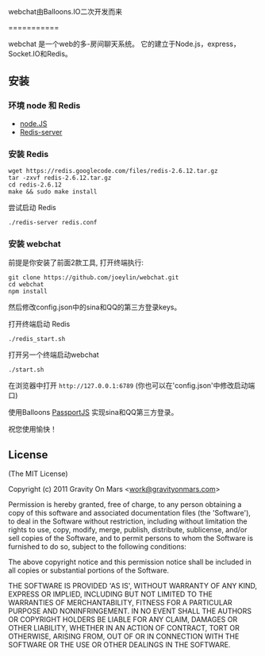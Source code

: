 webchat由Balloons.IO二次开发而来

===========

webchat 是一个web的多-房间聊天系统。
它的建立于Node.js，express，Socket.IO和Redis。

## 安装

### 环境 node 和 Redis

-   [node.JS](http://nodejs.org)
-   [Redis-server](http://redis.io)


### 安装 Redis

    wget https://redis.googlecode.com/files/redis-2.6.12.tar.gz
    tar -zxvf redis-2.6.12.tar.gz
    cd redis-2.6.12
    make && sudo make install

尝试启动 Redis

`./redis-server redis.conf`


### 安装 webchat

前提是你安装了前面2款工具, 打开终端执行:

    git clone https://github.com/joeylin/webchat.git
    cd webchat
    npm install

然后修改config.json中的sina和QQ的第三方登录keys。

打开终端启动 Redis

`./redis_start.sh`

打开另一个终端启动webchat

`./start.sh`

在浏览器中打开 `http://127.0.0.1:6789` (你也可以在'config.json'中修改启动端口)

使用Balloons [PassportJS](http://passportjs.org) 实现sina和QQ第三方登录。

祝您使用愉快！


## License

(The MIT License)

Copyright (c) 2011 Gravity On Mars &lt;work@gravityonmars.com&gt;

Permission is hereby granted, free of charge, to any person obtaining
a copy of this software and associated documentation files (the
'Software'), to deal in the Software without restriction, including
without limitation the rights to use, copy, modify, merge, publish,
distribute, sublicense, and/or sell copies of the Software, and to
permit persons to whom the Software is furnished to do so, subject to
the following conditions:

The above copyright notice and this permission notice shall be
included in all copies or substantial portions of the Software.

THE SOFTWARE IS PROVIDED 'AS IS', WITHOUT WARRANTY OF ANY KIND,
EXPRESS OR IMPLIED, INCLUDING BUT NOT LIMITED TO THE WARRANTIES OF
MERCHANTABILITY, FITNESS FOR A PARTICULAR PURPOSE AND NONINFRINGEMENT.
IN NO EVENT SHALL THE AUTHORS OR COPYRIGHT HOLDERS BE LIABLE FOR ANY
CLAIM, DAMAGES OR OTHER LIABILITY, WHETHER IN AN ACTION OF CONTRACT,
TORT OR OTHERWISE, ARISING FROM, OUT OF OR IN CONNECTION WITH THE
SOFTWARE OR THE USE OR OTHER DEALINGS IN THE SOFTWARE.
